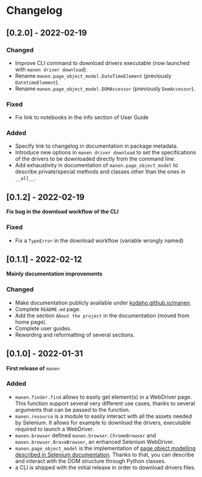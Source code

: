 # Changelog

## [0.2.0] - 2022-02-19

### Changed

- Improve CLI command to download drivers executable (now launched with `manen driver download`).
- Rename `manen.page_object_model.DateTimeElement` (previously `DatetimeElement`).
- Rename `manen.page_object_model.DOMAccessor` (previously `DomAccessor`).

### Fixed

- Fix link to notebooks in the info section of User Guide

### Added

- Specify link to changelog in documentation in package metadata.
- Introduce new options in `manen driver download` to set the specifications of the drivers
  to be downloaded directly from the command line.
- Add exhaustivity in documentation of `manen.page_object_model` to describe
  private/special methods and classes other than the ones in `__all__`.

## [0.1.2] - 2022-02-19

**Fix bug in the download workflow of the CLI**

### Fixed

- Fix a `TypeError` in the download workflow (variable wrongly named)


## [0.1.1] - 2022-02-12

**Mainly documentation improvements**

### Changed

- Make documentation publicly available under
  [kodaho.github.io/manen](<https://kodaho.github.io/manen/>).
- Complete `README.md` page.
- Add the section `About the project` in the documentation (moved from home page).
- Complete user guides.
- Rewording and reformatting of several sections.


## [0.1.0] - 2022-01-31

**First release of** `manen`

### Added

- `manen.finder.find` allows to easily get element(s) in a WebDriver
  page. This function support several very different use cases, thanks to several
  arguments that can be passed to the function.
- `manen.resource` is a module to easily interact with all the assets
  needed by Selenium. It allows for example to download the drivers, executable
  required to launch a WebDriver.
- `manen.browser` defined `manen.browser.ChromeBrowser`
  and `manen.browser.BraveBrowser`, an enhanced Selenium WebDriver.
- `manen.page_object_model` is the implementation of [page object
  modelling described in Selenium documentation](https://www.selenium.dev/documentation/test_practices/encouraged/page_object_models/).
  Thanks to that, you can describe and interact with the DOM structure through
  Python classes.
- a CLI is shipped with the initial release in order to download
  drivers files.
